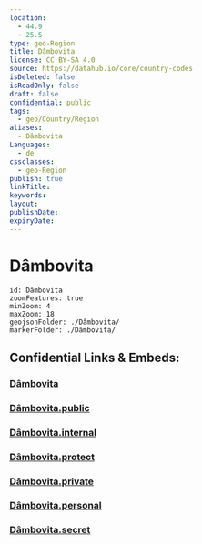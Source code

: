 ```yaml
---
location:
  - 44.9
  - 25.5
type: geo-Region
title: Dâmbovita
license: CC BY-SA 4.0
source: https://datahub.io/core/country-codes
isDeleted: false
isReadOnly: false
draft: false
confidential: public
tags:
  - geo/Country/Region
aliases:
  - Dâmbovita
Languages:
  - de
cssclasses:
  - geo-Region
publish: true
linkTitle:
keywords:
layout:
publishDate:
expiryDate:
---
```


# Dâmbovita

```leaflet
id: Dâmbovita
zoomFeatures: true 
minZoom: 4 
maxZoom: 18
geojsonFolder: ./Dâmbovita/
markerFolder: ./Dâmbovita/
```


## Confidential Links & Embeds: 

### [Dâmbovita](/_Standards/Earth/Continent/Europe/Europe~East/Romania/Regions~Romania/Romania~Sud-Muntenia/Dâmbovita.md) 

### [Dâmbovita.public](/_public/Earth/Continent/Europe/Europe~East/Romania/Regions~Romania/Romania~Sud-Muntenia/Dâmbovita.public.md) 

### [Dâmbovita.internal](/_internal/Earth/Continent/Europe/Europe~East/Romania/Regions~Romania/Romania~Sud-Muntenia/Dâmbovita.internal.md) 

### [Dâmbovita.protect](/_protect/Earth/Continent/Europe/Europe~East/Romania/Regions~Romania/Romania~Sud-Muntenia/Dâmbovita.protect.md) 

### [Dâmbovita.private](/_private/Earth/Continent/Europe/Europe~East/Romania/Regions~Romania/Romania~Sud-Muntenia/Dâmbovita.private.md) 

### [Dâmbovita.personal](/_personal/Earth/Continent/Europe/Europe~East/Romania/Regions~Romania/Romania~Sud-Muntenia/Dâmbovita.personal.md) 

### [Dâmbovita.secret](/_secret/Earth/Continent/Europe/Europe~East/Romania/Regions~Romania/Romania~Sud-Muntenia/Dâmbovita.secret.md)

